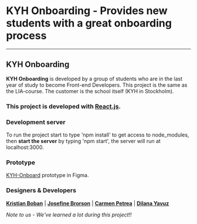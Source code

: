 # KYH Onboarding - Provides new students with a great onboarding process
***
## KYH Onboarding
**KYH Onboarding** is developed by a group of students who are in the last year of study to become Front-end Developers. This project is the same as the LIA-course. The customer is the school itself (KYH in Stockholm).

### This project is developed with [React.js](https://reactjs.org/docs/getting-started.html).

### Development server 
To run the project start to type 'npm install' to get access to node_modules, then **start the server** by typing 'npm start', the server will run at localhost:3000.

### Prototype 
[KYH-Onboard](https://www.figma.com/file/HFg8oZ6hiXuOyNP6HgGNvi/AquamarinePro?node-id=0%3A1) prototype in Figma.

### Designers & Developers
[**Kristian Boban**](https://github.com/bobish0) | [**Josefine Brorson**](https://github.com/jbrorson) | [**Carmen Petrea**](https://github.com/JaneDoeRealOne) | [**Dilana Yavuz**](https://github.com/ddilana)

_Note to us - We've learned a lot during this project!!_
